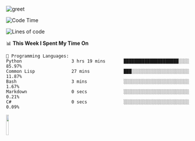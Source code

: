 ![greet](https://user-images.githubusercontent.com/44234583/146624354-9d461392-3676-4e7a-b12f-debc7319f53b.gif) 


<!--START_SECTION:waka-->
![Code Time](http://img.shields.io/badge/Code%20Time-289%20hrs%204%20mins-blue)

![Lines of code](https://img.shields.io/badge/From%20Hello%20World%20I%27ve%20Written-368%20Thousand%20lines%20of%20code-blue)

📊 **This Week I Spent My Time On** 

```text
💬 Programming Languages: 
Python                   3 hrs 19 mins       █████████████████████░░░░   85.97% 
Common Lisp              27 mins             ███░░░░░░░░░░░░░░░░░░░░░░   11.87% 
Bash                     3 mins              ░░░░░░░░░░░░░░░░░░░░░░░░░   1.67% 
Markdown                 0 secs              ░░░░░░░░░░░░░░░░░░░░░░░░░   0.21% 
C#                       0 secs              ░░░░░░░░░░░░░░░░░░░░░░░░░   0.09%

```


<!--END_SECTION:waka-->
<img src="https://user-images.githubusercontent.com/44234583/191059235-95ebfce1-7fc7-4eee-baff-214d902e7c18.gif" width="12%"/>
